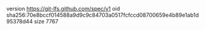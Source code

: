 version https://git-lfs.github.com/spec/v1
oid sha256:70e8bccf014588a9d9c9c84703a0517fcfccd08700659e4b89e1ab1d95378d44
size 7767
